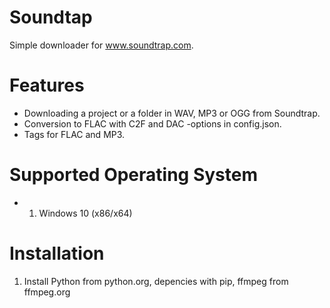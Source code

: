 # Soundtap
Simple downloader for www.soundtrap.com.

# Features
- Downloading a project or a folder in WAV, MP3 or OGG from Soundtrap.
- Conversion to FLAC with C2F and DAC -options in config.json.
- Tags for FLAC and MP3.

# Supported Operating System
- 1. Windows 10 (x86/x64)

# Installation
1. Install Python from python.org, depencies with pip, ffmpeg from ffmpeg.org
